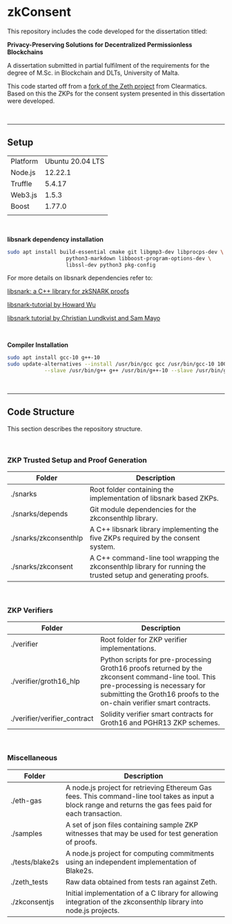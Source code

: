 # zkConsent

This repository includes the code developed for the dissertation titled:

__Privacy-Preserving Solutions for Decentralized Permissionless Blockchains__

A dissertation submitted in partial fulfilment of the requirements for the degree of M.Sc. in Blockchain and DLTs, University of Malta.

This code started off from a [fork of the Zeth project](https://github.com/clearmatics/zeth/tree/8247fc3df9d0025000196293e121330440178ec0) from Clearmatics. Based on this the ZKPs for the consent system presented in this dissertation were developed.

<br />

 ---

## Setup
| | |
|----|----------|
|Platform |Ubuntu 20.04 LTS|
|Node.js | 12.22.1| 
|Truffle| 5.4.17| 
|Web3.js| 1.5.3|
|Boost| 1.77.0|
| | |

<br />

__libsnark dependency installation__
```BASH
sudo apt install build-essential cmake git libgmp3-dev libprocps-dev \
                   python3-markdown libboost-program-options-dev \
                   libssl-dev python3 pkg-config
```

For more details on libsnark dependencies refer to:

[libsnark: a C++ library for zkSNARK proofs](https://github.com/scipr-lab/libsnark)

[libsnark-tutorial by Howard Wu](https://github.com/howardwu/libsnark-tutorial)

[libsnark tutorial by Christian Lundkvist and Sam Mayo](https://github.com/christianlundkvist/libsnark-tutorial)


<br />

__Compiler Installation__
```BASH
sudo apt install gcc-10 g++-10
sudo update-alternatives --install /usr/bin/gcc gcc /usr/bin/gcc-10 100 \
            --slave /usr/bin/g++ g++ /usr/bin/g++-10 --slave /usr/bin/gcov gcov /usr/bin/gcov-10
```

<br />

---

## Code Structure
This section describes the repository structure.

<br />

### ZKP Trusted Setup and Proof Generation

| Folder | Description                                          |
|--------|------------------------------------------------------|
|./snarks  | Root folder containing the implementation of libsnark based ZKPs.  |
|./snarks/depends  | Git module dependencies for the zkconsenthlp library.  |
|./snarks/zkconsenthlp  |  A C++ libsnark library implementing the five ZKPs required by the consent system. |
|./snarks/zkconsent  | A C++ command-line tool wrapping the zkconsenthlp library for running the trusted setup and generating proofs. |

<br />

### ZKP Verifiers

| Folder | Description                                          |
|--------|------------------------------------------------------|
|./verifier | Root folder for ZKP verifier implementations. |
|./verifier/groth16_hlp | Python scripts for pre-processing Groth16 proofs returned by the zkconsent command-line tool. This pre-processing is necessary for submitting the Groth16 proofs to the on-chain verifier smart contracts. |
|./verifier/verifier_contract | Solidity verifier smart contracts for Groth16 and PGHR13 ZKP schemes. |

<br />

### Miscellaneous 

| Folder | Description                                          |
|--------|------------------------------------------------------|
|./eth-gas | A node.js project for retrieving Ethereum Gas fees. This command-line tool takes as input a block range and returns the gas fees paid for each transaction. |
|./samples | A set of json files containing sample ZKP witnesses that may be used for test generation of proofs. |
|./tests/blake2s | A node.js project for computing commitments using an independent implementation of Blake2s. |
|./zeth_tests | Raw data obtained from tests ran against Zeth. |
|./zkconsentjs | Initial implementation of a C library for allowing integration of the zkconsenthlp library into node.js projects. |



<!-- | Folder | Description                                          |
|--------|------------------------------------------------------|
|./eth-gas | A node.js project for retrieving Ethereum Gas fees. This command-line tool takes as input a block range and returns the gas fees paid for each transaction. |
|./samples | A set of json files containing sample ZKP witnesses that may be used for test generation of proofs. |
|./snarks  | Root folder containing the implementation of libsnark based ZKPs.  |
|./snarks/depends  | Git module dependencies for the zkconsenthlp library.  |
|./snarks/zkconsenthlp  |  A C++ libsnark library implementing the five ZKPs required by the consent system. |
|./snarks/zkconsent  | A C++ command-line tool wrapping the zkconsenthlp library for running the trusted setup and generating proofs. |
|./tests/blake2s | A node.js project for computing commitments using an independent implementation of Blake2s. |
|./verifier | Root folder for ZKP verifier implementations. |
|./verifier/groth16_hlp | Python scripts for pre-processing Groth16 proofs returned by the zkconsent command-line tool. This pre-processing is necessary for submitting the Groth16 proofs to the on-chain verifier smart contracts. |
|./verifier/verifier_contract | Solidity verifier smart contracts for Groth16 and PGHR13 ZKP schemes. |
|./zeth_tests | Raw data obtained from tests ran against Zeth. |
|./zkconsentjs | Initial implementation of a C library for allowing integration of the zkconsenthlp library into node.js projects. | -->
